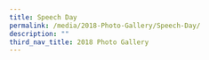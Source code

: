```yaml
---
title: Speech Day
permalink: /media/2018-Photo-Gallery/Speech-Day/
description: ""
third_nav_title: 2018 Photo Gallery
---
```

